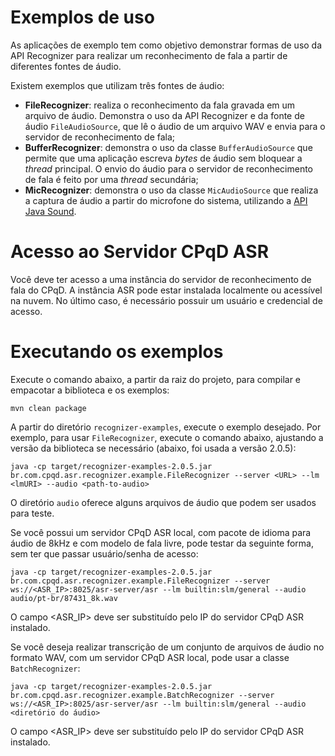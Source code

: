 # Exemplos de uso

As aplicações de exemplo tem como objetivo demonstrar formas de uso da API Recognizer para realizar um reconhecimento de fala a partir de diferentes fontes de áudio.

Existem exemplos que utilizam três fontes de áudio:

+ **FileRecognizer**: realiza o reconhecimento da fala gravada em um arquivo de áudio. Demonstra o uso da API Recognizer e da fonte de áudio `FileAudioSource`, que lê o áudio de um arquivo WAV e envia para o servidor de reconhecimento de fala;
+ **BufferRecognizer**: demonstra o uso da classe `BufferAudioSource` que permite que uma aplicação escreva *bytes* de áudio sem bloquear a *thread* principal. O envio do áudio para o servidor de reconhecimento de fala é feito por uma *thread* secundária;
+ **MicRecognizer**: demonstra o uso da classe `MicAudioSource` que realiza a captura de áudio a partir do microfone do sistema, utilizando a [API Java Sound](https://docs.oracle.com/javase/8/docs/api/javax/sound/sampled/package-summary.html).

# Acesso ao Servidor CPqD ASR

Você deve ter acesso a uma instância do servidor de reconhecimento de fala do CPqD. A instância ASR pode estar instalada localmente ou acessível na nuvem. 
No último caso, é necessário possuir um usuário e credencial de acesso.

# Executando os exemplos

Execute o comando abaixo, a partir da raiz do projeto, para compilar e empacotar a biblioteca e os exemplos:

```
mvn clean package
```

A partir do diretório `recognizer-examples`, execute o exemplo desejado. Por exemplo, para usar `FileRecognizer`, execute o comando abaixo, ajustando a versão da biblioteca se necessário (abaixo, foi usada a versão 2.0.5):

```
java -cp target/recognizer-examples-2.0.5.jar br.com.cpqd.asr.recognizer.example.FileRecognizer --server <URL> --lm <lmURI> --audio <path-to-audio>
```

O diretório `audio` oferece alguns arquivos de áudio que podem ser usados para teste.

Se você possui um servidor CPqD ASR local, com pacote de idioma para áudio de 8kHz e com modelo de fala livre, pode testar da seguinte forma, sem ter que passar usuário/senha de acesso:

```
java -cp target/recognizer-examples-2.0.5.jar br.com.cpqd.asr.recognizer.example.FileRecognizer --server ws://<ASR_IP>:8025/asr-server/asr --lm builtin:slm/general --audio audio/pt-br/87431_8k.wav
```

O campo <ASR_IP> deve ser substituído pelo IP do servidor CPqD ASR instalado.

Se você deseja realizar transcrição de um conjunto de arquivos de áudio no formato WAV, com um servidor CPqD ASR local, pode usar a classe `BatchRecognizer`:

```
java -cp target/recognizer-examples-2.0.5.jar br.com.cpqd.asr.recognizer.example.BatchRecognizer --server ws://<ASR_IP>:8025/asr-server/asr --lm builtin:slm/general --audio <diretório do áudio>
```

O campo <ASR_IP> deve ser substituído pelo IP do servidor CPqD ASR instalado.
